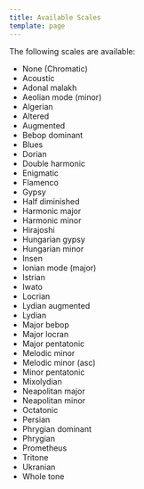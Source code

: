```yaml
---
title: Available Scales
template: page
---
```



The following scales are available:

* None (Chromatic)
* Acoustic
* Adonal malakh
* Aeolian mode (minor)
* Algerian
* Altered
* Augmented
* Bebop dominant
* Blues
* Dorian
* Double harmonic
* Enigmatic
* Flamenco
* Gypsy
* Half diminished
* Harmonic major
* Harmonic minor
* Hirajoshi
* Hungarian gypsy
* Hungarian minor
* Insen
* Ionian mode (major)
* Istrian
* Iwato
* Locrian
* Lydian augmented
* Lydian
* Major bebop
* Major locran
* Major pentatonic
* Melodic minor
* Melodic minor (asc)
* Minor pentatonic
* Mixolydian
* Neapolitan major
* Neapolitan minor
* Octatonic
* Persian
* Phrygian dominant
* Phrygian
* Prometheus
* Tritone
* Ukranian
* Whole tone
